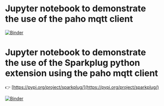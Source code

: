 # Jupyter notebook to demonstrate the use of the paho mqtt client

[![Binder](http://mybinder.org/badge_logo.svg)](https://mybinder.org/v2/gh/aschiffler/python-mqtt.git/HEAD?labpath=index.ipynb)


# Jupyter notebook to demonstrate the use of the Sparkplug python extension using the paho mqtt client

👉 [https://pypi.org/project/sparkplug/](https://pypi.org/project/sparkplug/)

[![Binder](http://mybinder.org/badge_logo.svg)](https://mybinder.org/v2/gh/aschiffler/python-mqtt.git/HEAD?labpath=sparkplug_demo.ipynb)
